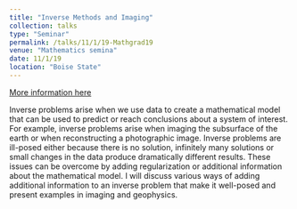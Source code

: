 ```yaml
---
title: "Inverse Methods and Imaging"
collection: talks
type: "Seminar"
permalink: /talks/11/1/19-Mathgrad19
venue: "Mathematics semina"
date: 11/1/19
location: "Boise State"
---
```


[More information here](https://jodimead.github.io/files/Mathgrad19.pdf)

Inverse problems arise when we use data to create a mathematical model that can be used to predict or reach conclusions about a system of interest. For example, inverse problems arise when imaging the subsurface of the earth or when reconstructing a photographic image. Inverse problems are ill-posed either because there is no solution, infinitely many solutions or small changes in the data produce dramatically different results. These issues can be overcome by adding regularization or additional information about the mathematical model. I will discuss various ways of adding additional information to an inverse problem that make it well-posed and present examples in imaging and geophysics.
